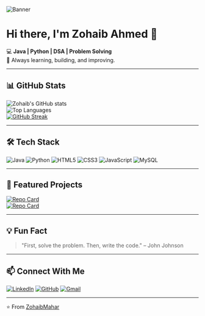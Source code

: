 <!-- Banner -->
![Banner](https://i.ibb.co/8cG1GmW/github-banner.png) <!-- Replace with your own banner link -->

# Hi there, I'm Zohaib Ahmed 👋  
💻 **Java | Python | DSA | Problem Solving**  
🚀 Always learning, building, and improving.  

---

## 📊 GitHub Stats
![Zohaib's GitHub stats](https://github-readme-stats.vercel.app/api?username=ZohaibMahar&show_icons=true&theme=radical)  
![Top Languages](https://github-readme-stats.vercel.app/api/top-langs/?username=ZohaibMahar&layout=compact&theme=radical)  
[![GitHub Streak](https://streak-stats.demolab.com?user=ZohaibMahar&theme=radical)](https://git.io/streak-stats)  

---

## 🛠 Tech Stack
![Java](https://img.shields.io/badge/Java-ED8B00?style=for-the-badge&logo=openjdk&logoColor=white)
![Python](https://img.shields.io/badge/Python-3776AB?style=for-the-badge&logo=python&logoColor=white)
![HTML5](https://img.shields.io/badge/HTML5-E34F26?style=for-the-badge&logo=html5&logoColor=white)
![CSS3](https://img.shields.io/badge/CSS3-1572B6?style=for-the-badge&logo=css3&logoColor=white)
![JavaScript](https://img.shields.io/badge/JavaScript-F7DF1E?style=for-the-badge&logo=javascript&logoColor=black)
![MySQL](https://img.shields.io/badge/MySQL-4479A1?style=for-the-badge&logo=mysql&logoColor=white)

---

## 🚀 Featured Projects
[![Repo Card](https://github-readme-stats.vercel.app/api/pin/?username=ZohaibMahar&repo=YourRepoName&theme=radical)](https://github.com/ZohaibMahar/YourRepoName)  
[![Repo Card](https://github-readme-stats.vercel.app/api/pin/?username=ZohaibMahar&repo=AnotherRepo&theme=radical)](https://github.com/ZohaibMahar/AnotherRepo)  

---

## 💡 Fun Fact
> "First, solve the problem. Then, write the code." – John Johnson

---

## 📫 Connect With Me
[![LinkedIn](https://img.shields.io/badge/LinkedIn-0A66C2?style=for-the-badge&logo=linkedin&logoColor=white)](https://linkedin.com/in/your-profile)
[![GitHub](https://img.shields.io/badge/GitHub-171515?style=for-the-badge&logo=github&logoColor=white)](https://github.com/ZohaibMahar)
[![Gmail](https://img.shields.io/badge/Gmail-D14836?style=for-the-badge&logo=gmail&logoColor=white)](mailto:your-email@gmail.com)

---
⭐️ From [ZohaibMahar](https://github.com/ZohaibMahar)
